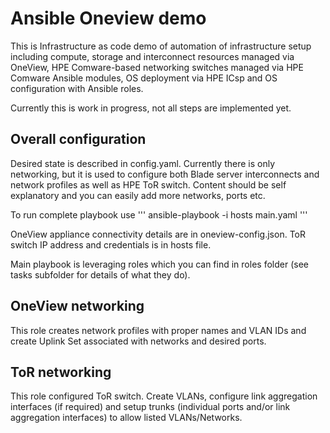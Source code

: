 # Ansible Oneview demo

This is Infrastructure as code demo of automation of infrastructure setup including compute, storage and interconnect resources managed via OneView, HPE Comware-based networking switches managed via HPE Comware Ansible modules, OS deployment via HPE ICsp and OS configuration with Ansible roles.

Currently this is work in progress, not all steps are implemented yet.

## Overall configuration

Desired state is described in config.yaml. Currently there is only networking, but it is used to configure both Blade server interconnects and network profiles as well as HPE ToR switch. Content should be self explanatory and you can easily add more networks, ports etc.

To run complete playbook use
'''
ansible-playbook -i hosts main.yaml
'''

OneView appliance connectivity details are in oneview-config.json.
ToR switch IP address and credentials is in hosts file.

Main playbook is leveraging roles which you can find in roles folder (see tasks subfolder for details of what they do).

## OneView networking

This role creates network profiles with proper names and VLAN IDs and create Uplink Set associated with networks and desired ports.

## ToR networking

This role configured ToR switch. Create VLANs, configure link aggregation interfaces (if required) and setup trunks (individual ports and/or link aggregation interfaces) to allow listed VLANs/Networks.
